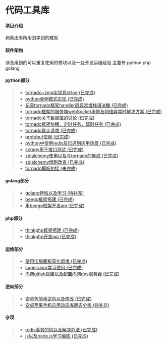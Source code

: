 # 代码工具库

#### 项目介绍
剥离出来所用到学到的框架

#### 软件架构
涉及用到的可以重复使用的模块以及一些开发运维经验
主要有 python php golang

#### python部分
> * [tornado+zmq实现异步log                                                 (已完成)](https://gitee.com/t102011/code_basket/tree/master/tornado+zmq实现异步log)
> * [python单例模式实现                                                     (已完成)](https://gitee.com/t102011/code_basket/tree/master/python单例模式实现)
> * [记录tornado框架handler层异常堆栈语法糖                                 (已完成)](https://gitee.com/t102011/code_basket/tree/master/记录tornado框架handler层异常堆栈语法糖)
> * [tornado框架的服务端webSocket用例及网络异常时解决方案                   (已完成)](https://gitee.com/t102011/code_basket/tree/master/tornado框架的服务端webSocket用例及网络异常时解决方案)
> * [tornado关于数据库的讨论                                                (已完成)](https://gitee.com/t102011/code_basket/tree/master/tornado关于数据库的讨论)
> * [tornado框架协程，定时任务，延时任务                                    (已完成)](https://gitee.com/t102011/code_basket/tree/master/tornado框架协程，定时任务，延时任务)
> * [tornado异步请求                                                        (已完成)](https://gitee.com/t102011/code_basket/tree/master/tornado异步请求)
> * [protobuf使用                                                           (已完成)](https://gitee.com/t102011/code_basket/tree/master/protobuf使用)
> * [python中使用redis及已遇到适用场景                                      (已完成)](https://gitee.com/t102011/code_basket/tree/master/python中使用redis及已遇到适用场景)
> * [scrapy用于接口测试                                                     (已完成)](https://gitee.com/t102011/code_basket/tree/master/scrapy用于接口测试)
> * [sqlalchemy使用以及与tornado的集成                                      (已完成)](https://gitee.com/t102011/code_basket/tree/master/sqlalchemy使用以及与tornado的集成)
> * [sqlalchemy增删改查                                                     (已完成)](https://gitee.com/t102011/code_basket/tree/master/sqlalchemy增删改查)
> * [tornado模板初探                                                        (未完成)](https://gitee.com/t102011/code_basket/tree/master/tornado模板初探)


#### golang部分
> * [golang特性以及学习                                                    (待补充)](https://gitee.com/t102011/code_basket/tree/master/golang特性以及学习)
> * [beego框架搭建                                                         (已完成)](https://gitee.com/t102011/code_basket/tree/master/beego框架搭建)
> * [用beego框架开发api                                                    (已完成)](https://gitee.com/t102011/code_basket/tree/master/用beego框架开发api)

#### php部分
> * [thinkphp框架搭建                                                      (已完成)](https://gitee.com/t102011/code_basket/tree/master/thinkphp框架搭建)
> * [thinkphp开发api                                                       (已完成)](https://gitee.com/t102011/code_basket/tree/master/thinkphp开发api)

#### 运维部分
> * [使用宝塔面板简化运维                                                  (已完成)](https://gitee.com/t102011/code_basket/tree/master/使用宝塔面板简化运维)
> * [supervisor学习使用                                                    (已完成)](https://gitee.com/t102011/code_basket/tree/master/supervisor学习使用)
> * [内网gitlab搭建以及配置内网dns服务器                                   (已完成)](https://gitee.com/t102011/code_basket/tree/master/内网gitlab搭建以及配置内网dns服务器)

#### 逆向部分
> * [安卓包简单逆向以及修改                                                (已完成)](https://gitee.com/t102011/code_basket/tree/master/安卓包简单逆向以及修改)
> * [安卓苹果手机应用动态库静态分析                                        (待补充)](https://gitee.com/t102011/code_basket/tree/master/安卓苹果手机应用动态库静态分析)

#### 杂项
> * [redis事务的坑以及解决办法                                             (已完成)](https://gitee.com/t102011/code_basket/tree/master/redis事务的坑以及解决办法)
> * [js以及node.js学习脑图                                                 (已完成)](https://gitee.com/t102011/code_basket/tree/master/js以及node.js学习脑图)